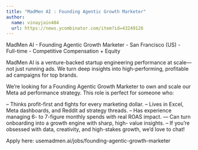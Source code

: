 ```yaml
---
title: "MadMen AI : Founding Agentic Growth Marketer"
author:
  name: vinayjain404
  url: https://news.ycombinator.com/item?id=43249126
---
```

MadMen AI - Founding Agentic Growth Marketer - San Francisco (US) - Full-time - Competitive Compensation + Equity

MadMen AI is a venture-backed startup engineering performance at scale—not just running ads. We turn deep insights into high-performing, profitable ad campaigns for top brands.

We’re looking for a Founding Agentic Growth Marketer to own and scale our Meta ad performance strategy. This role is perfect for someone who:

– Thinks profit-first and fights for every marketing dollar.
– Lives in Excel, Meta dashboards, and Reddit ad strategy threads.
– Has experience managing 6- to 7-figure monthly spends with real ROAS impact.
— Can turn onboarding into a growth engine with sharp, high-
value insights.
– If you’re obsessed with data, creativity, and high-stakes growth, we’d love to chat!

Apply here: usemadmen.ai&#x2F;jobs&#x2F;founding-agentic-growth-marketer
<JobApplication />
